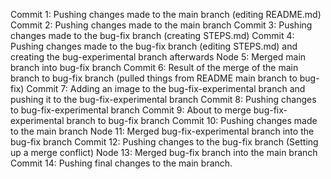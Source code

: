 Commit 1: Pushing changes made to the main branch (editing README.md)
Commit 2: Pushing changes made to the main branch 
Commit 3: Pushing changes made to the bug-fix branch (creating STEPS.md)
Commit 4: Pushing changes made to the bug-fix branch (editing STEPS.md) and creating the bug-experimental branch afterwards
Node 5: Merged main branch into bug-fix branch
Commit 6: Result of the merge of the main branch to bug-fix branch (pulled things from README main branch to bug-fix)
Commit 7: Adding an image to the bug-fix-experimental branch and pushing it to the bug-fix-experimental branch
Commit 8: Pushing changes to bug-fix-experimental branch
Commit 9: About to merge bug-fix-experimental branch to bug-fix branch
Commit 10: Pushing changes made to the main branch 
Node 11: Merged bug-fix-experimental branch into the bug-fix branch 
Commit 12: Pushing changes to the bug-fix branch (Setting up a merge conflict)
Node 13: Merged bug-fix branch into the main branch 
Commit 14: Pushing final changes to the main branch.
